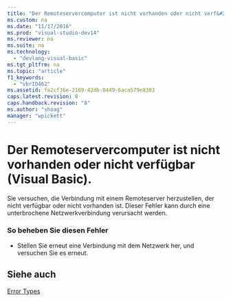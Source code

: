 ```yaml
---
title: "Der Remoteservercomputer ist nicht vorhanden oder nicht verf&#252;gbar (Visual Basic)."
ms.custom: na
ms.date: "11/17/2016"
ms.prod: "visual-studio-dev14"
ms.reviewer: na
ms.suite: na
ms.technology: 
  - "devlang-visual-basic"
ms.tgt_pltfrm: na
ms.topic: "article"
f1_keywords: 
  - "vbrID462"
ms.assetid: fa2cf36e-2169-42db-8449-6aca579e8303
caps.latest.revision: 8
caps.handback.revision: "8"
ms.author: "shoag"
manager: "wpickett"
---
```

# Der Remoteservercomputer ist nicht vorhanden oder nicht verf&#252;gbar (Visual Basic).
Sie versuchen, die Verbindung mit einem Remoteserver herzustellen, der nicht verfügbar oder nicht vorhanden ist. Dieser Fehler kann durch eine unterbrochene Netzwerkverbindung verursacht werden.  
  
### So beheben Sie diesen Fehler  
  
-   Stellen Sie erneut eine Verbindung mit dem Netzwerk her, und versuchen Sie es erneut.  
  
## Siehe auch  
 [Error Types](../Topic/Error%20Types%20\(Visual%20Basic\).md)